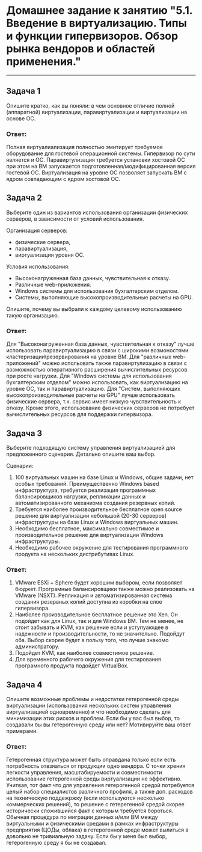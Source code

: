 
# Домашнее задание к занятию "5.1. Введение в виртуализацию. Типы и функции гипервизоров. Обзор рынка вендоров и областей применения."

---

## Задача 1
Опишите кратко, как вы поняли: в чем основное отличие полной (аппаратной) виртуализации, паравиртуализации и виртуализации на основе ОС.

### Ответ:
Полная виртуалиализация полностью эмитирует требуемое оборудование для гостевой операционной системы. Гипервизор по сути является и ОС. 
Паравиртулизация требуется установки хостовой ОС при этом на ВМ запускается подготовленная/модифицированная версия гостевой ОС.
Виртуализация на уровне ОС позволяет запускать ВМ с ядром совпадающим с ядром хостовой ОС.

## Задача 2

Выберите один из вариантов использования организации физических серверов, в зависимости от условий использования.

Организация серверов:
- физические сервера,
- паравиртуализация,
- виртуализация уровня ОС.

Условия использования:
- Высоконагруженная база данных, чувствительная к отказу.
- Различные web-приложения.
- Windows системы для использования бухгалтерским отделом.
- Системы, выполняющие высокопроизводительные расчеты на GPU.

Опишите, почему вы выбрали к каждому целевому использованию такую организацию.

### Ответ:
Для "Высоконагруженная база данных, чувствительная к отказу" лучше использовать паравиртуализацию в связи с широкими возмоностями кластеризации\резервирования на уровне ВМ.
Для "различных web-приложений" можно испольовать также паравиртулизацию в связи с возможностью оперативного расширения вычислительных ресурсов при росте нагрузки. 
Для "Windows системы для использования бухгалтерским отделом" можно использовать, как виртуализацию на уровне ОС, так и паравиртуализацию. 
Для "Систем, выполняющих высокопроизводительные расчеты на GPU" лучше использовать физические сервера, т.к. сервис имеет низкую чувствительность к отказу. Кроме этого, использование физических серверов не потребует вычислительных ресурсов для поддержки гипервизора. 

## Задача 3

Выберите подходящую систему управления виртуализацией для предложенного сценария. Детально опишите ваш выбор.

Сценарии:

1. 100 виртуальных машин на базе Linux и Windows, общие задачи, нет особых требований. Преимущественно Windows based инфраструктура, требуется реализация программных балансировщиков нагрузки, репликации данных и автоматизированного механизма создания резервных копий.
2. Требуется наиболее производительное бесплатное open source решение для виртуализации небольшой (20-30 серверов) инфраструктуры на базе Linux и Windows виртуальных машин.
3. Необходимо бесплатное, максимально совместимое и производительное решение для виртуализации Windows инфраструктуры.
4. Необходимо рабочее окружение для тестирования программного продукта на нескольких дистрибутивах Linux.

### Ответ:
1. VMware ESXi + Sphere будет хорошим выбором, если позволяет бюджет. Програмные балансировщики также можно реализовать на VMware (NSXT). Репликация и автоматизированная система создания резервных копий доступна из коробки на слое гипервизора.
2. Наиболее производительное бесплатное решение это Xen. Он подойдет как для Linux, так и для Windows ВМ. Тем не менее, не стоит забывать и KVM, как решение если и уступуающее в надежности и производительности, то не значительно. Подойдут оба. Выбор скорее будет в пользу того, что лучше знакомо администратору. 
3. Подойдет KVM, как наиболее совместимое решение. 
4. Для временного рабочего окружения для тестирования програмного продукта подойдет VIrtualBox. 

## Задача 4

Опишите возможные проблемы и недостатки гетерогенной среды виртуализации (использования нескольких систем управления виртуализацией одновременно) и что необходимо сделать для минимизации этих рисков и проблем. Если бы у вас был выбор, то создавали бы вы гетерогенную среду или нет? Мотивируйте ваш ответ примерами.

### Ответ:
Гетерогенная структура может быть оправдана только если есть потребность отвзяаться от продукции одно вендора. С точки хрения легкости управления, масштабируемости и совместимости использование гетерогенной среды виртуализации не эффективно. Учитвая, тот факт что для управления гетерогенной средой потребуется целый набор специалистов различного профиля, а также доп. расходов на техническую поддежржку (если используются несколько коммерческих решений), то решение с гетерегенной средой скорее исторически сложившийся факт с которым требуется бороться. Обычная процедура по миграции данных и/или ВМ между виртуальными и физическими средами в рамках инфраструктуры предприятия (ЦОДы, облака) в гетерогенной среде может вылиться в довольно не тривиальную задачу. Если бы у меня был выбор, гетерогенную среду я бы не создавал. 